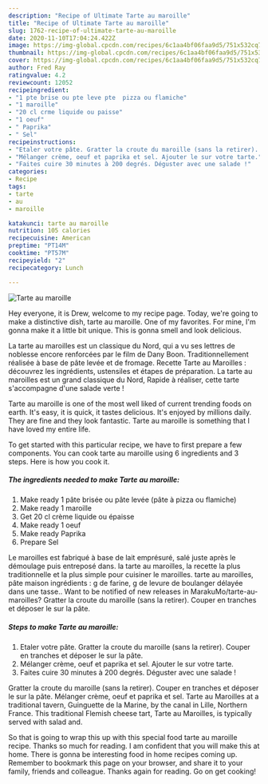 ```yaml
---
description: "Recipe of Ultimate Tarte au maroille"
title: "Recipe of Ultimate Tarte au maroille"
slug: 1762-recipe-of-ultimate-tarte-au-maroille
date: 2020-11-10T17:04:24.422Z
image: https://img-global.cpcdn.com/recipes/6c1aa4bf06faa9d5/751x532cq70/tarte-au-maroille-photo-principale-de-la-recette.jpg
thumbnail: https://img-global.cpcdn.com/recipes/6c1aa4bf06faa9d5/751x532cq70/tarte-au-maroille-photo-principale-de-la-recette.jpg
cover: https://img-global.cpcdn.com/recipes/6c1aa4bf06faa9d5/751x532cq70/tarte-au-maroille-photo-principale-de-la-recette.jpg
author: Fred Ray
ratingvalue: 4.2
reviewcount: 12052
recipeingredient:
- "1 pte brise ou pte leve pte  pizza ou flamiche"
- "1 maroille"
- "20 cl crme liquide ou paisse"
- "1 oeuf"
- " Paprika"
- " Sel"
recipeinstructions:
- "Etaler votre pâte. Gratter la croute du maroille (sans la retirer). Couper en tranches et déposer le sur la pâte."
- "Mélanger crème, oeuf et paprika et sel. Ajouter le sur votre tarte."
- "Faites cuire 30 minutes à 200 degrés. Déguster avec une salade !"
categories:
- Recipe
tags:
- tarte
- au
- maroille

katakunci: tarte au maroille 
nutrition: 105 calories
recipecuisine: American
preptime: "PT14M"
cooktime: "PT57M"
recipeyield: "2"
recipecategory: Lunch

---
```



![Tarte au maroille](https://img-global.cpcdn.com/recipes/6c1aa4bf06faa9d5/751x532cq70/tarte-au-maroille-photo-principale-de-la-recette.jpg)

Hey everyone, it is Drew, welcome to my recipe page. Today, we're going to make a distinctive dish, tarte au maroille. One of my favorites. For mine, I'm gonna make it a little bit unique. This is gonna smell and look delicious.

La tarte au maroilles est un classique du Nord, qui a vu ses lettres de noblesse encore renforcées par le film de Dany Boon. Traditionnellement réalisée à base de pâte levée et de fromage. Recette Tarte au Maroilles : découvrez les ingrédients, ustensiles et étapes de préparation. La tarte au maroilles est un grand classique du Nord, Rapide à réaliser, cette tarte s&#39;accompagne d&#39;une salade verte !

Tarte au maroille is one of the most well liked of current trending foods on earth. It's easy, it is quick, it tastes delicious. It's enjoyed by millions daily. They are fine and they look fantastic. Tarte au maroille is something that I have loved my entire life.


To get started with this particular recipe, we have to first prepare a few components. You can cook tarte au maroille using 6 ingredients and 3 steps. Here is how you cook it.

<!--inarticleads1-->

##### The ingredients needed to make Tarte au maroille:

1. Make ready 1 pâte brisée ou pâte levée (pâte à pizza ou flamiche)
1. Make ready 1 maroille
1. Get 20 cl crème liquide ou épaisse
1. Make ready 1 oeuf
1. Make ready  Paprika
1. Prepare  Sel


Le maroilles est fabriqué à base de lait emprésuré, salé juste après le démoulage puis entreposé dans. la tarte au maroilles, la recette la plus traditionnelle et la plus simple pour cuisiner le maroilles. tarte au maroilles, pâte maison ingrédients : g de farine, g de levure de boulanger délayée dans une tasse.. Want to be notified of new releases in MarakuMo/tarte-au-maroilles? Gratter la croute du maroille (sans la retirer). Couper en tranches et déposer le sur la pâte. 

<!--inarticleads2-->

##### Steps to make Tarte au maroille:

1. Etaler votre pâte. Gratter la croute du maroille (sans la retirer). Couper en tranches et déposer le sur la pâte.
1. Mélanger crème, oeuf et paprika et sel. Ajouter le sur votre tarte.
1. Faites cuire 30 minutes à 200 degrés. Déguster avec une salade !


Gratter la croute du maroille (sans la retirer). Couper en tranches et déposer le sur la pâte. Mélanger crème, oeuf et paprika et sel. Tarte au Maroilles at a traditional tavern, Guinguette de la Marine, by the canal in Lille, Northern France. This traditional Flemish cheese tart, Tarte au Maroilles, is typically served with salad and. 

So that is going to wrap this up with this special food tarte au maroille recipe. Thanks so much for reading. I am confident that you will make this at home. There is gonna be interesting food in home recipes coming up. Remember to bookmark this page on your browser, and share it to your family, friends and colleague. Thanks again for reading. Go on get cooking!
